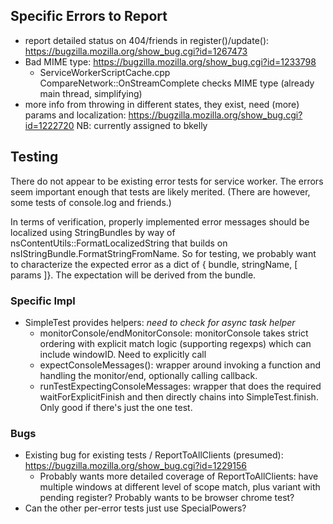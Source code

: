 ## Specific Errors to Report ##

* report detailed status on 404/friends in register()/update():
  https://bugzilla.mozilla.org/show_bug.cgi?id=1267473
* Bad MIME type: https://bugzilla.mozilla.org/show_bug.cgi?id=1233798
  * ServiceWorkerScriptCache.cpp CompareNetwork::OnStreamComplete checks MIME
    type (already main thread, simplifying)
* more info from throwing in different states, they exist, need (more) params
  and localization: https://bugzilla.mozilla.org/show_bug.cgi?id=1222720
  NB: currently assigned to bkelly


## Testing ##

There do not appear to be existing error tests for service worker.  The errors
seem important enough that tests are likely merited.  (There are however, some
tests of console.log and friends.)

In terms of verification, properly implemented error messages should be
localized using StringBundles by way of nsContentUtils::FormatLocalizedString
that builds on nsIStringBundle.FormatStringFromName.  So for testing, we
probably want to characterize the expected error as a dict of { bundle,
stringName, [ params ]}.  The expectation will be derived from the bundle.

### Specific Impl ###

* SimpleTest provides helpers: *need to check for async task helper*
  * monitorConsole/endMonitorConsole: monitorConsole takes strict ordering with
    explicit match logic (supporting regexps) which can include windowID.  Need
    to explicitly call
  * expectConsoleMessages(): wrapper around invoking a function and handling the
    monitor/end, optionally calling callback.
  * runTestExpectingConsoleMessages: wrapper that does the required
    waitForExplicitFinish and then directly chains into SimpleTest.finish.
    Only good if there's just the one test.

### Bugs ###


* Existing bug for existing tests / ReportToAllClients (presumed):
  https://bugzilla.mozilla.org/show_bug.cgi?id=1229156
  * Probably wants more detailed coverage of ReportToAllClients: have multiple
    windows at different level of scope match, plus variant with pending
    register?  Probably wants to be browser chrome test?
* Can the other per-error tests just use SpecialPowers?
